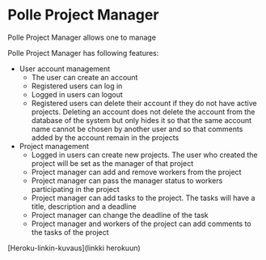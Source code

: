 # Polle Project Manager
Polle Project Manager allows one to manage 

Polle Project Manager has following features:
* User account management
    - The user can create an account
    - Registered users can log in
    - Logged in users can logout
    - Registered users can delete their account if they do not have active projects. Deleting an account does not delete the account from the database of the system but only hides it so that the same account name cannot be chosen by another user and so that comments added by the account remain in the projects
* Project management
    - Logged in users can create new projects. The user who created the project will be set as the manager of that project
    - Project manager can add and remove workers from the project
    - Project manager can pass the manager status to workers participating in the project
    - Project manager can add tasks to the project. The tasks will have a title, description and a deadline
    - Project manager can change the deadline of the task
    - Project manager and workers of the project can add comments to the tasks of the project

[Heroku-linkin-kuvaus](linkki herokuun)
